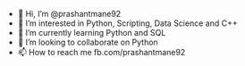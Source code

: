 - 👋 Hi, I’m @prashantmane92
- 👀 I’m interested in Python, Scripting, Data Science and C++
- 🌱 I’m currently learning Python and SQL
- 💞️ I’m looking to collaborate on Python
- 📫 How to reach me fb.com/prashantmane92

<!---
prashantmane92/prashantmane92 is a ✨ special ✨ repository because its `README.md` (this file) appears on your GitHub profile.
You can click the Preview link to take a look at your changes.
--->
